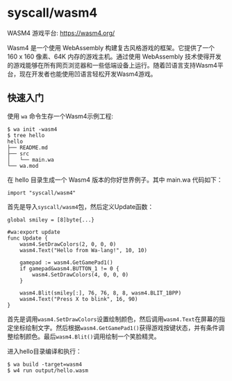 # syscall/wasm4

WASM4 游戏平台: https://wasm4.org/

Wasm4 是一个使用 WebAssembly 构建复古风格游戏的框架。它提供了一个 160 x 160 像素、64K 内存的游戏主机。通过使用 WebAssembly 技术使得开发的游戏能够在所有网页浏览器和一些低端设备上运行。随着凹语言支持Wasm4平台，现在开发者也能使用凹语言轻松开发Wasm4游戏。

## 快速入门

使用 `wa` 命令生存一个Wasm4示例工程:

```
$ wa init -wasm4
$ tree hello
hello
├── README.md
├── src
│   └── main.wa
└── wa.mod
```

在 hello 目录生成一个 Wasm4 版本的你好世界例子。其中 main.wa 代码如下：

```wa
import "syscall/wasm4"
```

首先是导入`syscall/wasm4`包，然后定义Update函数：

```wa
global smiley = [8]byte{...}

#wa:export update
func Update {
	wasm4.SetDrawColors(2, 0, 0, 0)
	wasm4.Text("Hello from Wa-lang!", 10, 10)

	gamepad := wasm4.GetGamePad1()
	if gamepad&wasm4.BUTTON_1 != 0 {
		wasm4.SetDrawColors(4, 0, 0, 0)
	}

	wasm4.Blit(smiley[:], 76, 76, 8, 8, wasm4.BLIT_1BPP)
	wasm4.Text("Press X to blink", 16, 90)
}
```

首先是调用`wasm4.SetDrawColors`设置绘制颜色，然后调用`wasm4.Text`在屏幕的指定坐标绘制文字。然后根据`wasm4.GetGamePad1()`获得游戏按键状态，并有条件调整绘制颜色。最后`wasm4.Blit()`调用绘制一个笑脸精灵。

进入hello目录编译和执行：

```
$ wa build -target=wasm4
$ w4 run output/hello.wasm
```
